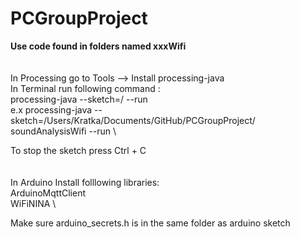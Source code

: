 # PCGroupProject

<b>Use code found in folders named xxxWifi </b>
\
\
\
In Processing go to Tools --> Install processing-java
\
In Terminal run following command :\
processing-java --sketch=/<pathtoSketchFolder> --run 
\
e.x processing-java --sketch=/Users/Kratka/Documents/GitHub/PCGroupProject/ soundAnalysisWifi --run \

To stop the sketch press Ctrl + C 
\
\
\
In Arduino Install folllowing libraries: \
ArduinoMqttClient \
WiFiNINA 
\

Make sure arduino_secrets.h is in the same folder as arduino sketch